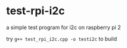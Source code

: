 # test-rpi-i2c
a simple test program for i2c on raspberry pi 2

try
```g++ test_rpi_i2c.cpp -o testi2c```
to build
